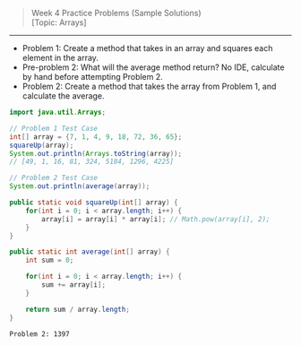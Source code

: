 > Week 4 Practice Problems (Sample Solutions)<br>[Topic: Arrays]

<hr>

- Problem 1: Create a method that takes in an array and squares each element in the array.
- Pre-problem 2: What will the average method return? No IDE, calculate by hand before attempting Problem 2.
- Problem 2: Create a method that takes the array from Problem 1, and calculate the average.

```java
import java.util.Arrays;
```
```java
// Problem 1 Test Case
int[] array = {7, 1, 4, 9, 18, 72, 36, 65};
squareUp(array);
System.out.println(Arrays.toString(array));
// [49, 1, 16, 81, 324, 5184, 1296, 4225]

// Problem 2 Test Case
System.out.println(average(array));
```
```java
public static void squareUp(int[] array) {
    for(int i = 0; i < array.length; i++) {
        array[i] = array[i] * array[i]; // Math.pow(array[i], 2);
    }
}

public static int average(int[] array) {
    int sum = 0;

    for(int i = 0; i < array.length; i++) {
        sum += array[i];
    }

    return sum / array.length;
}
```
```
Problem 2: 1397
```